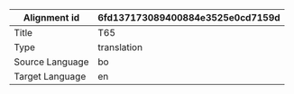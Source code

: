 |Alignment id | 6fd137173089400884e3525e0cd7159d
| --- | --- 
|Title | T65 
|Type | translation
|Source Language | bo
|Target Language | en